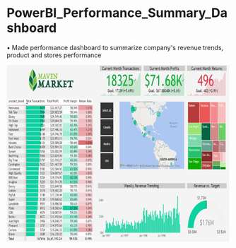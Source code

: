 # PowerBI_Performance_Summary_Dashboard

• Made performance dashboard to summarize company's revenue trends, product and stores performance

<img src="./images/Screenshot%20(430).png" width="600" height="400">

